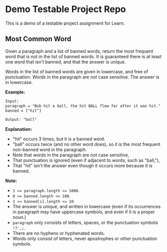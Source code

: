 # Demo Testable Project Repo

This is a demo of a testable project assignment for Learn.

## Most Common Word

Given a paragraph and a list of banned words, return the most frequent word that is not in the list of banned words.  It is guaranteed there is at least one word that isn't banned, and that the answer is unique.

Words in the list of banned words are given in lowercase, and free of punctuation.  Words in the paragraph are not case sensitive.  The answer is in lowercase.

 

**Example:**

```txt
Input: 
paragraph = "Bob hit a ball, the hit BALL flew far after it was hit."
banned = ["hit"]

Output: "ball"
```

**Explanation:**

* "hit" occurs 3 times, but it is a banned word.
* "ball" occurs twice (and no other word does), so it is the most frequent non-banned word in the paragraph. 
* Note that words in the paragraph are not case sensitive, 
* That punctuation is ignored (even if adjacent to words, such as "ball,"), 
* That "hit" isn't the answer even though it occurs more because it is banned.
 

**Note:**

* `1 <= paragraph.length <= 1000`.
* `0 <= banned.length <= 100`.
* `1 <= banned[i].length <= 10`.
* The answer is unique, and written in lowercase (even if its occurrences in paragraph may have uppercase symbols, and even if it is a proper noun.)
* `paragraph` only consists of letters, spaces, or the punctuation symbols `!?',;`.
* There are no hyphens or hyphenated words.
* Words only consist of letters, never apostrophes or other punctuation symbols.

